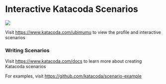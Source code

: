 # Interactive Katacoda Scenarios

[![](http://shields.katacoda.com/katacoda/ubimumu/count.svg)](https://www.katacoda.com/ubimumu "Get your profile on Katacoda.com")

Visit https://www.katacoda.com/ubimumu to view the profile and interactive scenarios

### Writing Scenarios
Visit https://www.katacoda.com/docs to learn more about creating Katacoda scenarios

For examples, visit https://github.com/katacoda/scenario-example
